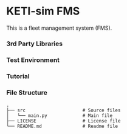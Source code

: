 # KETI-sim FMS

This is a fleet management system (FMS).

### 3rd Party Libraries

### Test Environment

### Tutorial

### File Structure

    .
    ├── src                     # Source files
    │   └── main.py             # Main file
    ├── LICENSE                 # License file
    └── README.md               # Readme file
    